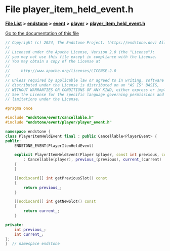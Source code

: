 

# File player\_item\_held\_event.h

[**File List**](files.md) **>** [**endstone**](dir_6cf277b678674f97c7a2b6b3b2447b33.md) **>** [**event**](dir_f1d783c0ad83ee143d16e768ebca51c8.md) **>** [**player**](dir_7c05c37b25e9c9eccd9c63c2d313ba28.md) **>** [**player\_item\_held\_event.h**](player__item__held__event_8h.md)

[Go to the documentation of this file](player__item__held__event_8h.md)


```C++
// Copyright (c) 2024, The Endstone Project. (https://endstone.dev) All Rights Reserved.
//
// Licensed under the Apache License, Version 2.0 (the "License");
// you may not use this file except in compliance with the License.
// You may obtain a copy of the License at
//
//     http://www.apache.org/licenses/LICENSE-2.0
//
// Unless required by applicable law or agreed to in writing, software
// distributed under the License is distributed on an "AS IS" BASIS,
// WITHOUT WARRANTIES OR CONDITIONS OF ANY KIND, either express or implied.
// See the License for the specific language governing permissions and
// limitations under the License.

#pragma once

#include "endstone/event/cancellable.h"
#include "endstone/event/player/player_event.h"

namespace endstone {
class PlayerItemHeldEvent final : public Cancellable<PlayerEvent> {
public:
    ENDSTONE_EVENT(PlayerItemHeldEvent)

    explicit PlayerItemHeldEvent(Player &player, const int previous, const int current)
        : Cancellable(player), previous_(previous), current_(current)
    {
    }

    [[nodiscard]] int getPreviousSlot() const
    {
        return previous_;
    }

    [[nodiscard]] int getNewSlot() const
    {
        return current_;
    }

private:
    int previous_;
    int current_;
};
}  // namespace endstone
```


